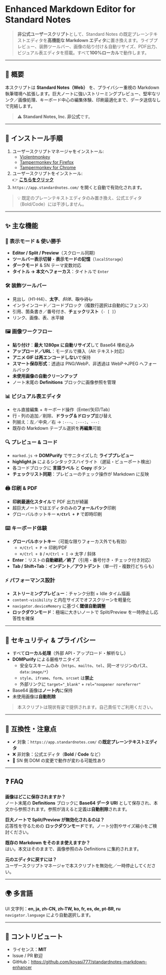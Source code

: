 # Enhanced Markdown Editor for Standard Notes

> **非公式ユーザースクリプト**として、Standard Notes の既定プレーンテキストエディタを**高機能な Markdown エディタ**に置き換えます。ライブプレビュー、装飾ツールバー、画像の貼り付け＆自動リサイズ、PDF出力、ビジュアル表エディタを搭載。すべて**100%ローカル**で動作します。

---

## 📌 概要

本スクリプトは **Standard Notes（Web）** を、プライバシー重視の Markdown 執筆環境へ拡張します。巨大ノートに強いストリーミングプレビュー、堅牢なリンク／画像処理、キーボード中心の編集体験、印刷最適化まで、データ送信なしで完結します。

> ⚠️ **Standard Notes, Inc. 非公式**です。

---

## 🚀 インストール手順

1. ユーザースクリプトマネージャをインストール:
   - [Violentmonkey](https://violentmonkey.github.io/)
   - [Tampermonkey for Firefox](https://addons.mozilla.org/firefox/addon/tampermonkey/)
   - [Tampermonkey for Chrome](https://chrome.google.com/webstore/detail/tampermonkey/dhdgffkkebhmkfjojejmpbldmpobfkfo)
2. ユーザースクリプトをインストール:  
   👉 **[こちらをクリック](https://raw.githubusercontent.com/koyasi777/standardnotes-markdown-enhancer/main/standardnotes-markdown-enhancer.user.js)**
3. `https://app.standardnotes.com/` を開くと自動で有効化されます。

> 💡 既定のプレーンテキストエディタのみ置き換え、公式エディタ（Bold/Code）には干渉しません。

---

## ✨ 主な機能

### 🧭 表示モード & 使い勝手
- **Editor / Split / Preview**（スクロール同期）
- **ツールバー表示切替**・**表示モードの記憶**（`localStorage`）
- **ダークモード** & SN テーマ変数対応
- **タイトル → 本文へフォーカス**：タイトルで `Enter`

### 🛠️ 装飾ツールバー
- 見出し（H1–H4）、**太字**、*斜体*、~~取り消し~~
- インラインコード／コードブロック（複数行選択は自動的にフェンス）
- 引用、箇条書き／番号付き、**チェックリスト**（`- [ ]`）
- リンク、画像、表、水平線

### 🖼 画像ワークフロー
- **貼り付け**：**最大 1280px に自動リサイズ**して Base64 埋め込み
- **アップロード／URL**：モーダルで挿入（Alt テキスト対応）
- **アニメ GIF は再エンコードしない**で保持
- **スマート保存形式**：透過は PNG/WebP、非透過は WebP→JPEG へフォールバック
- **未使用画像の自動クリーンアップ**
- ノート末尾の **Definitions** ブロックに画像参照を管理

### 📊 ビジュアル表エディタ
- セル直接編集 + キーボード操作（Enter/矢印/Tab）
- 行・列の追加／削除、**ドラッグ＆ドロップ**並び替え
- 列揃え：左／中央／右 → `:---`、`:---:`、`---:`
- 既存の Markdown テーブル選択を**再編集**可能

### 🔍 プレビュー & コード
- `marked.js` → **DOMPurify** でサニタイズした **ライブプレビュー**
- **highlight.js** によるシンタックスハイライト（遅延・ビューポート検出）
- 各コードブロックに **言語ラベル** と **Copy** ボタン
- **チェックリスト同期**：プレビューのチェック操作が Markdown に反映

### 🖨 印刷 & PDF
- **印刷最適化スタイル**で PDF 出力が綺麗
- 超巨大ノートではエディタのみの**フォールバック**印刷
- グローバルホットキー **`⌘/Ctrl + P`** で即時印刷

### ⌨️ キーボード体験
- **グローバルホットキー**（可能な限りフォーカス外でも有効）
  - `⌘/Ctrl + P` → 印刷/PDF
  - `⌘/Ctrl + B` / `⌘/Ctrl + I` → 太字 / 斜体
- **Enter**：リストの**自動継続／終了**（引用・番号付き・チェック付き対応）
- **Tab / Shift+Tab**：**インデント／アウトデント**（単一行・複数行どちらも）

### ⚡ パフォーマンス設計
- **ストリーミングプレビュー**：チャンク分割 + Idle タイム描画
- `content-visibility` と内在サイズでオフスクリーンを軽量化
- `navigator.deviceMemory` に基づく**閾値自動調整**
- **ロックダウンモード**：極端に大きいノートで Split/Preview を一時停止し応答性を確保

---

## 🔐 セキュリティ & プライバシー

- すべて**ローカル処理**（外部 API・アップロード・解析なし）
- **DOMPurify** による厳格サニタイズ  
  - 安全なスキームのみ（`https`、`mailto`、`tel`、同一オリジンのパス、`data:image/*`）  
  - `style`、`iframe`、`form`、`srcset` は**禁止**
  - 外部リンクに `target="_blank"` + `rel="noopener noreferrer"`
- Base64 画像は**ノート内**に保持
- 未使用画像は**自動削除**

> 本スクリプトは現状有姿で提供されます。自己責任でご利用ください。

---

## 🧰 互換性・注意点

- ✔ 対象：`https://app.standardnotes.com/` の**既定プレーンテキストエディタ**
- ❌ 非対象：公式エディタ（**Bold** / **Code** など）
- 🔄 SN 側 DOM の変更で動作が変わる可能性あり

---

## ❓ FAQ

**画像はどこに保存されますか？**  
ノート末尾の **Definitions** ブロックに **Base64 データ URI** として保存され、本文から参照されます。参照が消えると定義は**自動削除**されます。

**巨大ノートで Split/Preview が無効化されるのは？**  
応答性を守るための **ロックダウンモード**です。ノート分割やサイズ縮小をご検討ください。

**既存の Markdown をそのまま使えますか？**  
はい。本文はそのままで、画像参照のみ Definitions に集約されます。

**元のエディタに戻すには？**  
ユーザースクリプトマネージャで本スクリプトを無効化／一時停止してください。

---

## 🌍 多言語

UI 文字列：**en, ja, zh-CN, zh-TW, ko, fr, es, de, pt-BR, ru**  
`navigator.language` により自動選択します。

---

## 🤝 コントリビュート

- ライセンス：**MIT**
- Issue / PR 歓迎
- GitHub：<https://github.com/koyasi777/standardnotes-markdown-enhancer>
